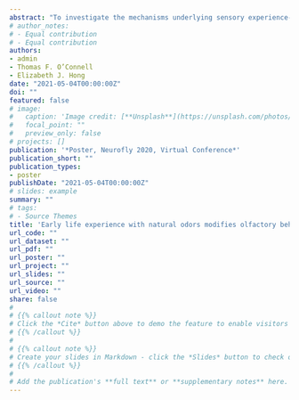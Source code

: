 ```yaml
---
abstract: "To investigate the mechanisms underlying sensory experience-dependent changes in behavior and perception, we studied how chronic exposure of *Drosophila melanogaster* to an odor affects its behavioral responses towards that odor, using a naturalistic behavioral task. Young flies were exposed for two days to natural odors, and their behavior towards those specific odors was evaluated one day later using a trap assay. The dynamics of the flies’ arrival, exploration, and entry into the traps were measured using machine vision enabled fly tracking. When allowed to choose between two traps, each baited with a different odor, flies exposed to appetitive odors like banana or pineapple selectively entered the trap baited with the exposure odor earlier and at higher frequency compared to control flies. However, the time of first landing and number of landings on a trap was similar across all groups of flies, suggesting that prior odor experience did not affect the ability of flies to detect the odor. In a complementary experiment, flies exposed to an aversive odor, onion, exited an environment odorized with onion less frequently compared to flies exposed to other natural odors. These results show that odor exposure in early life under naturalistic conditions can change behavioral responses towards that odor. They also suggest that early exposure may affect the meaning of the odor to the animal, for instance, by increasing its appetitiveness and/or decreasing its perceived associated risk. We propose that changes in olfactory behavior driven by odor experience are likely encoded in higher olfactory areas."
# author_notes:
# - Equal contribution
# - Equal contribution
authors:
- admin
- Thomas F. O’Connell
- Elizabeth J. Hong
date: "2021-05-04T00:00:00Z"
doi: ""
featured: false
# image:
#   caption: 'Image credit: [**Unsplash**](https://unsplash.com/photos/jdD8gXaTZsc)'
#   focal_point: ""
#   preview_only: false
# projects: []
publication: '*Poster, Neurofly 2020, Virtual Conference*'
publication_short: ""
publication_types:
- poster
publishDate: "2021-05-04T00:00:00Z"
# slides: example
summary: ""
# tags:
# - Source Themes
title: 'Early life experience with natural odors modifies olfactory behavior in Drosophila (2)'
url_code: ""
url_dataset: ""
url_pdf: ""
url_poster: ""
url_project: ""
url_slides: ""
url_source: ""
url_video: ""
share: false
# 
# {{% callout note %}}
# Click the *Cite* button above to demo the feature to enable visitors to import publication metadata into their reference management software.
# {{% /callout %}}
# 
# {{% callout note %}}
# Create your slides in Markdown - click the *Slides* button to check out the example.
# {{% /callout %}}
# 
# Add the publication's **full text** or **supplementary notes** here. You can use rich formatting such as including [code, math, and images](https://docs.hugoblox.com/content/writing-markdown-latex/).
---
```


